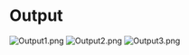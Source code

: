 # Output
![Output1.png](..%2Foutput%2FOutput1.png) 
![Output2.png](..%2Foutput%2FOutput2.png)
![Output3.png](..%2Foutput%2FOutput3.png)